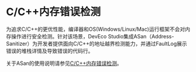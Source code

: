 # C/C++内存错误检测


为追求C/C++的更优性能，编译器和OS(Windows/Linux/Mac)运行框架不会对内存操作进行安全检测。针对该场景，DevEco Studio集成ASan（Address-Sanitizer）为开发者提供面向C/C++的地址越界检测能力，并通过FaultLog展示错误的堆栈详情及导致错误的代码行。


关于ASan的使用说明请参见<!--RP1-->[C/C++内存错误检测](https://developer.harmonyos.com/cn/docs/documentation/doc-guides-V4/asan-0000001545528013-V4?catalogVersion=V4)<!--RP1End-->。

